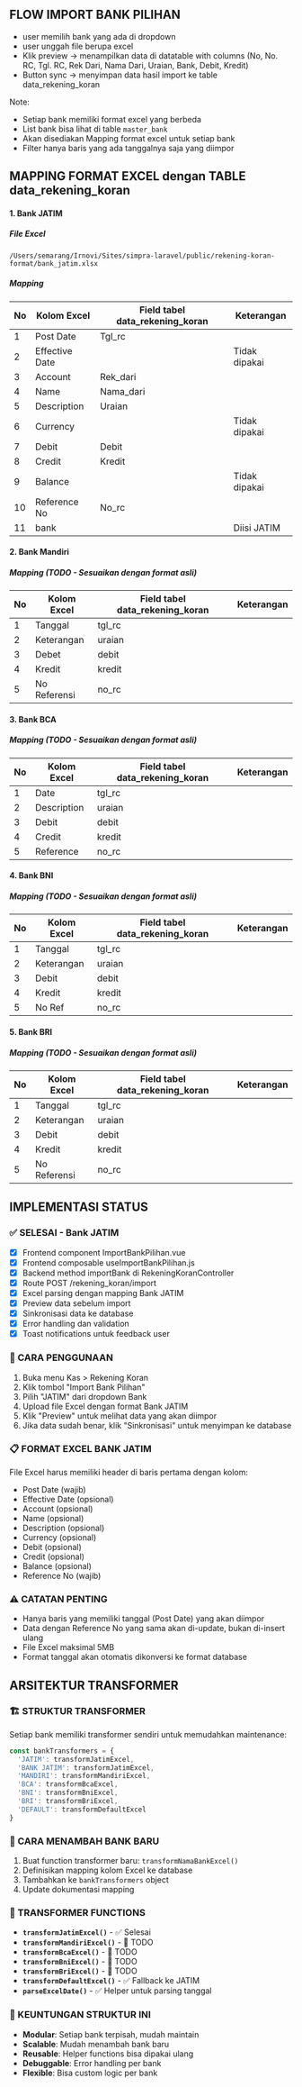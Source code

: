 ## FLOW IMPORT BANK PILIHAN
- user memilih bank yang ada di dropdown
- user unggah file berupa excel
- Klik preview -> menampilkan data di datatable with columns (No, No. RC, Tgl. RC, Rek Dari, Nama Dari, Uraian, Bank, Debit, Kredit)
- Button sync -> menyimpan data hasil import ke table data_rekening_koran 

Note:
- Setiap bank memiliki format excel yang berbeda
- List bank bisa lihat di table `master_bank`
- Akan disediakan Mapping format excel untuk setiap bank
- Filter hanya baris yang ada tanggalnya saja yang diimpor

## MAPPING FORMAT EXCEL dengan TABLE data_rekening_koran

#### 1. Bank JATIM
##### File Excel
`/Users/semarang/Irnovi/Sites/simpra-laravel/public/rekening-koran-format/bank_jatim.xlsx`
##### Mapping
| No | Kolom Excel | Field tabel data_rekening_koran | Keterangan |
|----|----|----|----|
| 1 | Post Date | Tgl_rc | 
| 2 | Effective Date | | Tidak dipakai | 
| 3 | Account | Rek_dari | 
| 4 | Name | Nama_dari | 
| 5 | Description | Uraian | 
| 6 | Currency | | Tidak dipakai |
| 7 | Debit | Debit |
| 8 | Credit | Kredit |
| 9 | Balance | | Tidak dipakai |
| 10 | Reference No | No_rc |
| 11 | bank | | Diisi JATIM |

#### 2. Bank Mandiri
##### Mapping (TODO - Sesuaikan dengan format asli)
| No | Kolom Excel | Field tabel data_rekening_koran | Keterangan |
|----|----|----|----|
| 1 | Tanggal | tgl_rc | 
| 2 | Keterangan | uraian | 
| 3 | Debet | debit |
| 4 | Kredit | kredit |
| 5 | No Referensi | no_rc |

#### 3. Bank BCA
##### Mapping (TODO - Sesuaikan dengan format asli)
| No | Kolom Excel | Field tabel data_rekening_koran | Keterangan |
|----|----|----|----|
| 1 | Date | tgl_rc | 
| 2 | Description | uraian | 
| 3 | Debit | debit |
| 4 | Credit | kredit |
| 5 | Reference | no_rc |

#### 4. Bank BNI
##### Mapping (TODO - Sesuaikan dengan format asli)
| No | Kolom Excel | Field tabel data_rekening_koran | Keterangan |
|----|----|----|----|
| 1 | Tanggal | tgl_rc | 
| 2 | Keterangan | uraian | 
| 3 | Debit | debit |
| 4 | Kredit | kredit |
| 5 | No Ref | no_rc |

#### 5. Bank BRI
##### Mapping (TODO - Sesuaikan dengan format asli)
| No | Kolom Excel | Field tabel data_rekening_koran | Keterangan |
|----|----|----|----|
| 1 | Tanggal | tgl_rc | 
| 2 | Keterangan | uraian | 
| 3 | Debit | debit |
| 4 | Kredit | kredit |
| 5 | No Referensi | no_rc |

## IMPLEMENTASI STATUS

### ✅ SELESAI - Bank JATIM
- [x] Frontend component ImportBankPilihan.vue
- [x] Frontend composable useImportBankPilihan.js
- [x] Backend method importBank di RekeningKoranController
- [x] Route POST /rekening_koran/import
- [x] Excel parsing dengan mapping Bank JATIM
- [x] Preview data sebelum import
- [x] Sinkronisasi data ke database
- [x] Error handling dan validation
- [x] Toast notifications untuk feedback user

### 🔄 CARA PENGGUNAAN
1. Buka menu Kas > Rekening Koran
2. Klik tombol "Import Bank Pilihan"
3. Pilih "JATIM" dari dropdown Bank
4. Upload file Excel dengan format Bank JATIM
5. Klik "Preview" untuk melihat data yang akan diimpor
6. Jika data sudah benar, klik "Sinkronisasi" untuk menyimpan ke database

### 📋 FORMAT EXCEL BANK JATIM
File Excel harus memiliki header di baris pertama dengan kolom:
- Post Date (wajib)
- Effective Date (opsional)
- Account (opsional)
- Name (opsional)
- Description (opsional)
- Currency (opsional)
- Debit (opsional)
- Credit (opsional)
- Balance (opsional)
- Reference No (wajib)

### ⚠️ CATATAN PENTING
- Hanya baris yang memiliki tanggal (Post Date) yang akan diimpor
- Data dengan Reference No yang sama akan di-update, bukan di-insert ulang
- File Excel maksimal 5MB
- Format tanggal akan otomatis dikonversi ke format database

## ARSITEKTUR TRANSFORMER

### 🏗️ STRUKTUR TRANSFORMER
Setiap bank memiliki transformer sendiri untuk memudahkan maintenance:

```javascript
const bankTransformers = {
  'JATIM': transformJatimExcel,
  'BANK JATIM': transformJatimExcel,
  'MANDIRI': transformMandiriExcel,
  'BCA': transformBcaExcel,
  'BNI': transformBniExcel,
  'BRI': transformBriExcel,
  'DEFAULT': transformDefaultExcel
}
```

### 📝 CARA MENAMBAH BANK BARU
1. Buat function transformer baru: `transformNamaBankExcel()`
2. Definisikan mapping kolom Excel ke database
3. Tambahkan ke `bankTransformers` object
4. Update dokumentasi mapping

### 🔧 TRANSFORMER FUNCTIONS
- **`transformJatimExcel()`** - ✅ Selesai
- **`transformMandiriExcel()`** - 🔄 TODO
- **`transformBcaExcel()`** - 🔄 TODO  
- **`transformBniExcel()`** - 🔄 TODO
- **`transformBriExcel()`** - 🔄 TODO
- **`transformDefaultExcel()`** - ✅ Fallback ke JATIM
- **`parseExcelDate()`** - ✅ Helper untuk parsing tanggal

### 🎯 KEUNTUNGAN STRUKTUR INI
- **Modular**: Setiap bank terpisah, mudah maintain
- **Scalable**: Mudah menambah bank baru
- **Reusable**: Helper functions bisa dipakai ulang
- **Debuggable**: Error handling per bank
- **Flexible**: Bisa custom logic per bank